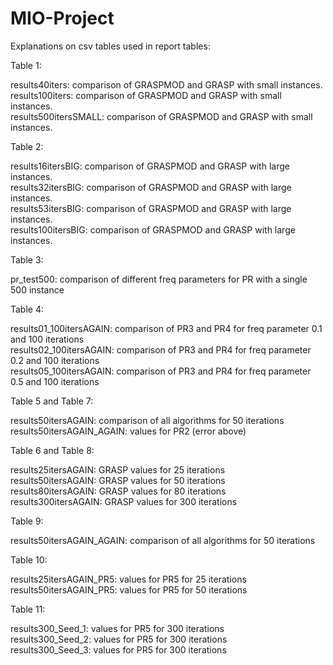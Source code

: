 # MIO-Project

Explanations on csv tables used in report tables:

Table 1:

results40iters: comparison of GRASPMOD and GRASP with small instances. <br />
results100iters: comparison of GRASPMOD and GRASP with small instances. <br />
results500itersSMALL: comparison of GRASPMOD and GRASP with small instances. <br />

Table 2:

results16itersBIG: comparison of GRASPMOD and GRASP with large instances. <br />
results32itersBIG: comparison of GRASPMOD and GRASP with large instances. <br />
results53itersBIG: comparison of GRASPMOD and GRASP with large instances. <br />
results100itersBIG: comparison of GRASPMOD and GRASP with large instances. <br />

Table 3: 

pr_test500: comparison of different freq parameters for PR with a single 500 instance <br />

Table 4:

results01_100itersAGAIN: comparison of PR3 and PR4 for freq parameter 0.1 and 100 iterations  <br />
results02_100itersAGAIN: comparison of PR3 and PR4 for freq parameter 0.2 and 100 iterations  <br />
results05_100itersAGAIN: comparison of PR3 and PR4 for freq parameter 0.5 and 100 iterations  <br />

Table 5 and Table 7:

results50itersAGAIN: comparison of all algorithms for 50 iterations  <br />
results50itersAGAIN_AGAIN: values for PR2 (error above)  <br />

Table 6 and Table 8:

results25itersAGAIN: GRASP values for 25 iterations  <br />
results50itersAGAIN: GRASP values for 50 iterations  <br />
results80itersAGAIN: GRASP values for 80 iterations  <br />
results300itersAGAIN: GRASP values for 300 iterations  <br />

Table 9: 

results50itersAGAIN_AGAIN: comparison of all algorithms for 50 iterations  <br />

Table 10: 

results25itersAGAIN_PR5: values for PR5 for 25 iterations <br />
results50itersAGAIN_PR5: values for PR5 for 50 iterations  <br />

Table 11:

results300_Seed_1: values for PR5 for 300 iterations <br />
results300_Seed_2: values for PR5 for 300 iterations <br />
results300_Seed_3: values for PR5 for 300 iterations <br />

